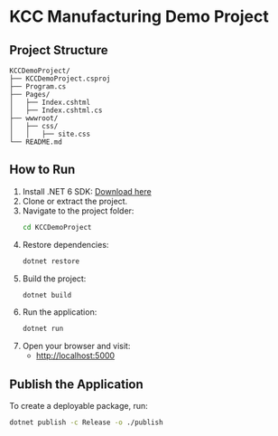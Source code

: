 # KCC Manufacturing Demo Project

## Project Structure
```
KCCDemoProject/
├── KCCDemoProject.csproj
├── Program.cs
├── Pages/
│   ├── Index.cshtml
│   ├── Index.cshtml.cs
├── wwwroot/
│   ├── css/
│   │   ├── site.css
└── README.md
```

## How to Run
1. Install .NET 6 SDK: [Download here](https://dotnet.microsoft.com/en-us/download/dotnet/6.0)
2. Clone or extract the project.
3. Navigate to the project folder:
   ```sh
   cd KCCDemoProject
   ```
4. Restore dependencies:
   ```sh
   dotnet restore
   ```
5. Build the project:
   ```sh
   dotnet build
   ```
6. Run the application:
   ```sh
   dotnet run
   ```
7. Open your browser and visit:
   - [http://localhost:5000](http://localhost:5000)

## Publish the Application
To create a deployable package, run:
```sh
dotnet publish -c Release -o ./publish
```